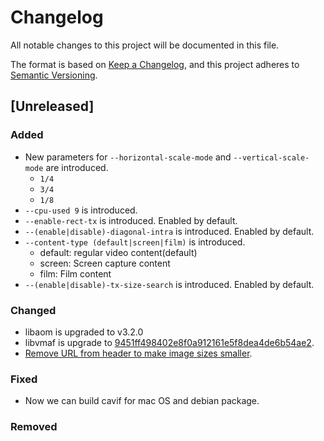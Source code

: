 # Changelog
All notable changes to this project will be documented in this file.

The format is based on [Keep a Changelog](https://keepachangelog.com/en/1.0.0/),
and this project adheres to [Semantic Versioning](https://semver.org/spec/v2.0.0.html).

## [Unreleased]

### Added

- New parameters for `--horizontal-scale-mode` and `--vertical-scale-mode` are introduced.
  - `1/4`
  - `3/4`
  - `1/8`
- `--cpu-used 9` is introduced.
- `--enable-rect-tx` is introduced. Enabled by default.
- `--(enable|disable)-diagonal-intra` is introduced. Enabled by default.
- `--content-type (default|screen|film)` is introduced.
  - default: regular video content(default)
  - screen: Screen capture content
  - film: Film content
- `--(enable|disable)-tx-size-search` is introduced. Enabled by default.

### Changed
- libaom is upgraded to v3.2.0
- libvmaf is upgrade to [9451ff498402e8f0a912161e5f8dea4de6b54ae2](https://github.com/Netflix/vmaf/tree/9451ff498402e8f0a912161e5f8dea4de6b54ae2).
- [Remove URL from header to make image sizes smaller](https://github.com/link-u/cavif/pull/56).

### Fixed
- Now we can build cavif for mac OS and debian package.

### Removed

